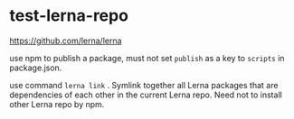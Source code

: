 # test-lerna-repo

https://github.com/lerna/lerna

use npm to publish a package, must not set `publish` as a key to `scripts` in package.json.

use command `lerna link` . Symlink together all Lerna packages that are dependencies of each other in the current Lerna repo. Need not to install other Lerna repo by npm.
